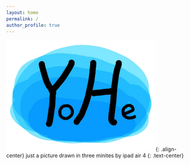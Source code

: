 ```yaml
---
layout: home
permalink: /
author_profile: true
---
```


![](/assets/images/yohelogo.png){: .align-center}
just a picture drawn in three minites by ipad air 4
{: .text-center}

